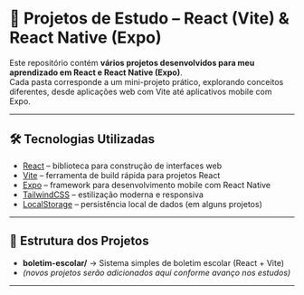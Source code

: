 # 📘 Projetos de Estudo – React (Vite) & React Native (Expo)

Este repositório contém **vários projetos desenvolvidos para meu aprendizado em React e React Native (Expo)**.  
Cada pasta corresponde a um mini-projeto prático, explorando conceitos diferentes, desde aplicações web com Vite até aplicativos mobile com Expo.

---

## 🛠️ Tecnologias Utilizadas
- [React](https://react.dev/) – biblioteca para construção de interfaces web  
- [Vite](https://vitejs.dev/) – ferramenta de build rápida para projetos React  
- [Expo](https://expo.dev/) – framework para desenvolvimento mobile com React Native  
- [TailwindCSS](https://tailwindcss.com/) – estilização moderna e responsiva  
- [LocalStorage](https://developer.mozilla.org/pt-BR/docs/Web/API/Window/localStorage) – persistência local de dados (em alguns projetos)  

---

## 📂 Estrutura dos Projetos
- **boletim-escolar/** → Sistema simples de boletim escolar (React + Vite)  
- *(novos projetos serão adicionados aqui conforme avanço nos estudos)*  

---

